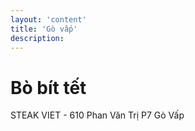 ```yaml
---
layout: 'content'
title: 'Gò vấp'
description: 
---
```


# Bò bít tết

STEAK VIET - 610 Phan Văn Trị P7 Gò Vấp